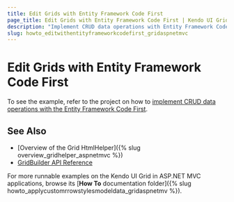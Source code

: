 ```yaml
---
title: Edit Grids with Entity Framework Code First
page_title: Edit Grids with Entity Framework Code First | Kendo UI Grid HtmlHelper
description: "Implement CRUD data operations with Entity Framework Code First when working with the Kendo UI Grid."
slug: howto_editwithentityframeworkcodefirst_gridaspnetmvc
---
```


# Edit Grids with Entity Framework Code First

To see the example, refer to the project on how to [implement CRUD data operations with the Entity Framework Code First](https://github.com/telerik/ui-for-aspnet-mvc-examples/tree/master/grid/editing-ef-code-first).

## See Also

* [Overview of the Grid HtmlHelper]({% slug overview_gridhelper_aspnetmvc %})
* [GridBuilder API Reference](http://docs.telerik.com/aspnet-mvc/api/Kendo.Mvc.UI.Fluent/GridBuilder)

For more runnable examples on the Kendo UI Grid in ASP.NET MVC applications, browse its [**How To** documentation folder]({% slug howto_applycustomrrowstylesmodeldata_gridaspnetmv %}).
